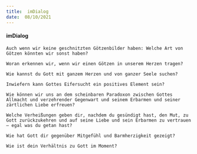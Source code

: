 ```yaml
---
title:  imDialog
date:  08/10/2021
---
```


#### imDialog

`Auch wenn wir keine geschnitzten Götzenbilder haben: Welche Art von Götzen könnten wir sonst haben?`

`Woran erkennen wir, wenn wir einen Götzen in unserem Herzen tragen?`

`Wie kannst du Gott mit ganzem Herzen und von ganzer Seele suchen?`

`Inwiefern kann Gottes Eifersucht ein positives Element sein?`

`Wie können wir uns an dem scheinbaren Paradoxon zwischen Gottes Allmacht und verzehrender Gegenwart und seinem Erbarmen und seiner zärtlichen Liebe erfreuen?`

`Welche Verheißungen geben dir, nachdem du gesündigt hast, den Mut, zu Gott zurückzukehren und auf seine Liebe und sein Erbarmen zu vertrauen – egal was du getan hast?`

`Wie hat Gott dir gegenüber Mitgefühl und Barmherzigkeit gezeigt?`

`Wie ist dein Verhältnis zu Gott im Moment?`
